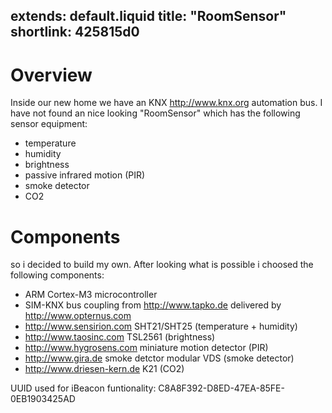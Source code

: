 extends: default.liquid
title: "RoomSensor"
shortlink: 425815d0
---

# Overview

Inside our new home we have an KNX <http://www.knx.org> automation bus. I have not found an nice looking "RoomSensor" which has the following sensor equipment:

* temperature
* humidity
* brightness
* passive infrared motion (PIR)
* smoke detector
* CO2

<!-- more -->

# Components

so i decided to build my own. After looking what is possible i choosed the following components:


* ARM Cortex-M3 microcontroller
* SIM-KNX bus coupling from <http://www.tapko.de> delivered by <http://www.opternus.com>
* <http://www.sensirion.com> SHT21/SHT25 (temperature + humidity)
* <http://www.taosinc.com> TSL2561 (brightness)
* <http://www.hygrosens.com> miniature motion detector (PIR)
* <http://www.gira.de> smoke detctor modular VDS (smoke detector)
* <http://www.driesen-kern.de> K21 (CO2)


UUID used for iBeacon funtionality: C8A8F392-D8ED-47EA-85FE-0EB1903425AD
